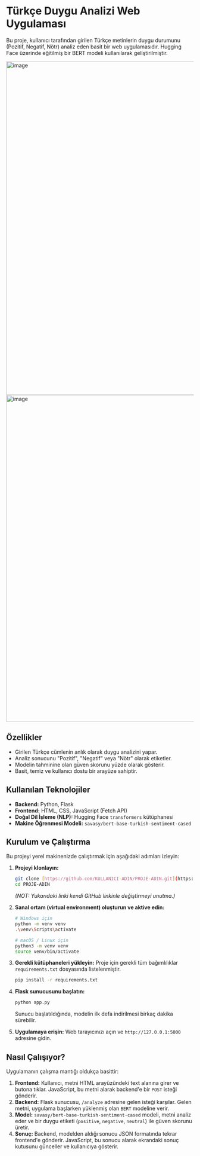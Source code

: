 # Türkçe Duygu Analizi Web Uygulaması

Bu proje, kullanıcı tarafından girilen Türkçe metinlerin duygu durumunu (Pozitif, Negatif, Nötr) analiz eden basit bir web uygulamasıdır. Hugging Face üzerinde eğitilmiş bir BERT modeli kullanılarak geliştirilmiştir.

<img width="1920" height="893" alt="image" src="https://github.com/user-attachments/assets/79b2a63e-3af3-4cc7-a500-56ebe5cfc208" />

<img width="1920" height="875" alt="image" src="https://github.com/user-attachments/assets/a323ac99-1a9c-4dce-a842-4cb0e021cc95" />


## Özellikler

-   Girilen Türkçe cümlenin anlık olarak duygu analizini yapar.
-   Analiz sonucunu "Pozitif", "Negatif" veya "Nötr" olarak etiketler.
-   Modelin tahminine olan güven skorunu yüzde olarak gösterir.
-   Basit, temiz ve kullanıcı dostu bir arayüze sahiptir.

## Kullanılan Teknolojiler

-   **Backend:** Python, Flask
-   **Frontend:** HTML, CSS, JavaScript (Fetch API)
-   **Doğal Dil İşleme (NLP):** Hugging Face `transformers` kütüphanesi
-   **Makine Öğrenmesi Modeli:** `savasy/bert-base-turkish-sentiment-cased`

## Kurulum ve Çalıştırma

Bu projeyi yerel makinenizde çalıştırmak için aşağıdaki adımları izleyin:

1.  **Projeyi klonlayın:**
    ```bash
    git clone [https://github.com/KULLANICI-ADIN/PROJE-ADIN.git](https://github.com/KULLANICI-ADIN/PROJE-ADIN.git)
    cd PROJE-ADIN
    ```
    *(NOT: Yukarıdaki linki kendi GitHub linkinle değiştirmeyi unutma.)*

2.  **Sanal ortam (virtual environment) oluşturun ve aktive edin:**
    ```bash
    # Windows için
    python -m venv venv
    .\venv\Scripts\activate

    # macOS / Linux için
    python3 -m venv venv
    source venv/bin/activate
    ```

3.  **Gerekli kütüphaneleri yükleyin:**
    Proje için gerekli tüm bağımlılıklar `requirements.txt` dosyasında listelenmiştir.
    ```bash
    pip install -r requirements.txt
    ```

4.  **Flask sunucusunu başlatın:**
    ```bash
    python app.py
    ```
    Sunucu başlatıldığında, modelin ilk defa indirilmesi birkaç dakika sürebilir.

5.  **Uygulamaya erişin:**
    Web tarayıcınızı açın ve `http://127.0.0.1:5000` adresine gidin.

## Nasıl Çalışıyor?

Uygulamanın çalışma mantığı oldukça basittir:
1.  **Frontend:** Kullanıcı, metni HTML arayüzündeki text alanına girer ve butona tıklar. JavaScript, bu metni alarak backend'e bir `POST` isteği gönderir.
2.  **Backend:** Flask sunucusu, `/analyze` adresine gelen isteği karşılar. Gelen metni, uygulama başlarken yüklenmiş olan `BERT` modeline verir.
3.  **Model:** `savasy/bert-base-turkish-sentiment-cased` modeli, metni analiz eder ve bir duygu etiketi (`positive`, `negative`, `neutral`) ile güven skorunu üretir.
4.  **Sonuç:** Backend, modelden aldığı sonucu JSON formatında tekrar frontend'e gönderir. JavaScript, bu sonucu alarak ekrandaki sonuç kutusunu günceller ve kullanıcıya gösterir.
